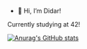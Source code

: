 - 👋 Hi, I’m Didar!

Currently studying at 42!

[![Anurag's GitHub stats](https://github-readme-stats.vercel.app/api?username=doreshev)](https://github.com/anuraghazra/github-readme-stats)
